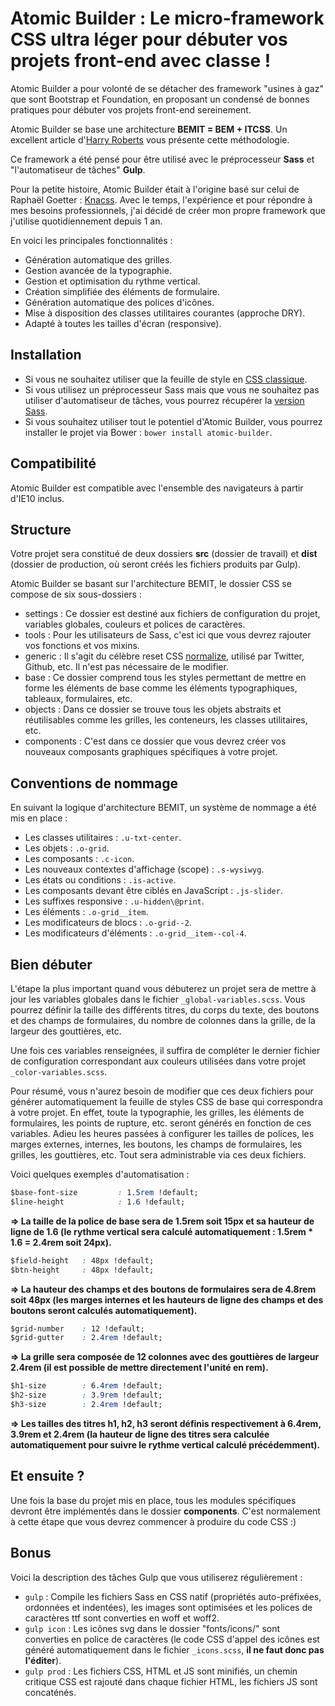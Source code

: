 # Atomic Builder : Le micro-framework CSS ultra léger pour débuter vos projets front-end avec classe !

Atomic Builder a pour volonté de se détacher des framework "usines à gaz" que sont Bootstrap et Foundation, en proposant un condensé de bonnes pratiques pour débuter vos projets front-end sereinement.

Atomic Builder se base une architecture **BEMIT = BEM + ITCSS**. Un excellent article d'[Harry Roberts](http://csswizardry.com/2015/08/bemit-taking-the-bem-naming-convention-a-step-further/) vous présente cette méthodologie.

Ce framework a été pensé pour être utilisé avec le préprocesseur **Sass** et "l'automatiseur de tâches" **Gulp**.

Pour la petite histoire, Atomic Builder était à l'origine basé sur celui de Raphaël Goetter : [Knacss](http://knacss.com/). Avec le temps, l'expérience et pour répondre à mes besoins professionnels, j'ai décidé de créer mon propre framework que j'utilise quotidiennement depuis 1 an.

En voici les principales fonctionnalités :

- Génération automatique des grilles.
- Gestion avancée de la typographie.
- Gestion et optimisation du rythme vertical.
- Création simplifiée des éléments de formulaire.
- Génération automatique des polices d'icônes.
- Mise à disposition des classes utilitaires courantes (approche DRY).
- Adapté à toutes les tailles d'écran (responsive).

## Installation

- Si vous ne souhaitez utiliser que la feuille de style en [CSS classique](https://raw.githubusercontent.com/jonathanlevaillant/atomic-builder/master/dist/css/styles.css).
- Si vous utilisez un préprocesseur Sass mais que vous ne souhaitez pas utiliser d'automatiseur de tâches, vous pourrez récupérer la [version Sass](https://github.com/jonathanlevaillant/atomic-builder/tree/master/src/css).
- Si vous souhaitez utiliser tout le potentiel d'Atomic Builder, vous pourrez installer le projet via Bower : ```bower install atomic-builder```.

## Compatibilité

Atomic Builder est compatible avec l'ensemble des navigateurs à partir d'IE10 inclus.

## Structure

Votre projet sera constitué de deux dossiers **src** (dossier de travail) et **dist** (dossier de production, où seront créés les fichiers produits par Gulp).

Atomic Builder se basant sur l'architecture BEMIT, le dossier CSS se compose de six sous-dossiers :

- settings : Ce dossier est destiné aux fichiers de configuration du projet, variables globales, couleurs et polices de caractères.
- tools : Pour les utilisateurs de Sass, c'est ici que vous devrez rajouter vos fonctions et vos mixins.
- generic : Il s'agit du célèbre reset CSS [normalize](http://necolas.github.io/normalize.css/), utilisé par Twitter, Github, etc. Il n'est pas nécessaire de le modifier.
- base : Ce dossier comprend tous les styles permettant de mettre en forme les éléments de base comme les éléments typographiques, tableaux, formulaires, etc.
- objects : Dans ce dossier se trouve tous les objets abstraits et réutilisables comme les grilles, les conteneurs, les classes utilitaires, etc.
- components : C'est dans ce dossier que vous devrez créer vos nouveaux composants graphiques spécifiques à votre projet.

## Conventions de nommage

En suivant la logique d'architecture BEMIT, un système de nommage a été mis en place :

- Les classes utilitaires : `.u-txt-center`.
- Les objets : `.o-grid`.
- Les composants : `.c-icon`.
- Les nouveaux contextes d'affichage (scope) : `.s-wysiwyg`.
- Les états ou conditions : `.is-active`.
- Les composants devant être ciblés en JavaScript : `.js-slider`.
- Les suffixes responsive : `.u-hidden\@print`.
- Les éléments : `.o-grid__item`.
- Les modificateurs de blocs : `.o-grid--2`.
- Les modificateurs d'éléments : `.o-grid__item--col-4`.

## Bien débuter

L'étape la plus important quand vous débuterez un projet sera de mettre à jour les variables globales dans le fichier ```_global-variables.scss```. Vous pourrez définir la taille des différents titres, du corps du texte, des boutons et des champs de formulaires, du nombre de colonnes dans la grille, de la largeur des gouttières, etc.

Une fois ces variables renseignées, il suffira de compléter le dernier fichier de configuration correspondant aux couleurs utilisées dans votre projet ```_color-variables.scss```.

Pour résumé, vous n'aurez besoin de modifier que ces deux fichiers pour générer automatiquement la feuille de styles CSS de base qui correspondra à votre projet. En effet, toute la typographie, les grilles, les éléments de formulaires, les points de rupture, etc. seront générés en fonction de ces variables.
Adieu les heures passées à configurer les tailles de polices, les marges externes, internes, les boutons, les champs de formulaires, les grilles, les gouttières, etc. Tout sera administrable via ces deux fichiers.

Voici quelques exemples d'automatisation :

```css
$base-font-size         : 1.5rem !default;
$line-height            : 1.6 !default;
```

**=> La taille de la police de base sera de 1.5rem soit 15px et sa hauteur de ligne de 1.6 (le rythme vertical sera calculé automatiquement : 1.5rem * 1.6 = 2.4rem soit 24px).**

```css
$field-height   : 48px !default;
$btn-height     : 48px !default;
```

**=> La hauteur des champs et des boutons de formulaires sera de 4.8rem soit 48px (les marges internes et les hauteurs de ligne des champs et des boutons seront calculés automatiquement).**

```css
$grid-number    : 12 !default;
$grid-gutter    : 2.4rem !default;
```

**=> La grille sera composée de 12 colonnes avec des gouttières de largeur 2.4rem (il est possible de mettre directement l'unité en rem).**

```css
$h1-size        : 6.4rem !default;
$h2-size        : 3.9rem !default;
$h3-size        : 2.4rem !default;
```

**=> Les tailles des titres h1, h2, h3 seront définis respectivement à 6.4rem, 3.9rem et 2.4rem (la hauteur de ligne des titres sera calculée automatiquement pour suivre le rythme vertical calculé précédemment).**

## Et ensuite ?

Une fois la base du projet mis en place, tous les modules spécifiques devront être implémentés dans le dossier **components**.
C'est normalement à cette étape que vous devrez commencer à produire du code CSS :)

## Bonus

Voici la description des tâches Gulp que vous utiliserez régulièrement :

- `gulp` : Compile les fichiers Sass en CSS natif (propriétés auto-préfixées, ordonnées et indentées), les images sont optimisées et les polices de caractères ttf sont converties en woff et woff2.
- `gulp icon` : Les icônes svg dans le dossier "fonts/icons/" sont converties en police de caractères (le code CSS d'appel des icônes est généré automatiquement dans le fichier ```_icons.scss```, **il ne faut donc pas l'éditer**).
- `gulp prod` : Les fichiers CSS, HTML et JS sont minifiés, un chemin critique CSS est rajouté dans chaque fichier HTML, les fichiers JS sont concaténés.